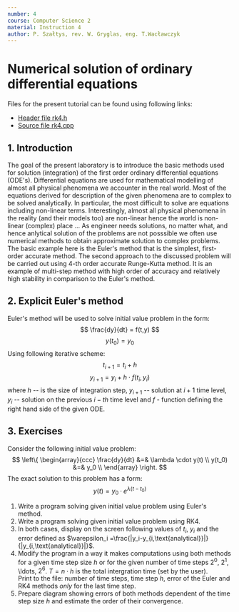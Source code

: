```yaml
---
number: 4
course: Computer Science 2
material: Instruction 4
author: P. Szałtys, rev. W. Gryglas, eng. T.Wacławczyk
---
```


# Numerical solution of ordinary differential equations
Files for the present tutorial can be found using following links:

 - [Header file rk4.h](http://ccfd.github.io/courses/code/info2/rk4.h)
 - [Source file rk4.cpp](http://ccfd.github.io/courses/code/info2/rk4.cpp)

## 1. Introduction
The goal of the present laboratory is to introduce the basic methods
used for solution (integration) of the first order ordinary differential 
equations (ODE's).
Differential equations are used for mathematical modelling of almost all
physical phenomena we accounter in the real world.
Most of the equations derived for description of the given phenomena are
to complex to be solved analytically. In particular, the most difficult to
solve are equations including non-linear terms. Interestingly, almost
all physical phenomena in the reality (and their models too) are non-linear
hence the world is non-linear (complex) place ...
As engineer needs solutions, no matter what, and hence anlytical solution
of the problems are not posssible we often use numerical methods to obtain
approximate solution to complex problems.
The basic example here is the Euler's method that is the simplest, first-order
accurate method. The second approach to the discussed problem
will be carried out using 4-th order accurate Runge-Kutta method.
It is an example of multi-step method with high order of accuracy 
and relatively high stability in comparison to the Euler's method.




## 2. Explicit Euler's method
Euler's method will be used to solve initial value problem in the form:
$$ \frac{dy}{dt} = f(t,y) $$
$$ y(t_0) = y_0 $$
Using following iterative scheme:
$$ t_{i+1} = t_{i} + h $$
$$ y_{i+1} = y_i + h \cdot f(t_i , y_i ) $$
where $h$ -- is the size of integration step, $y_{i+1}$ -- solution at $i+1$ time level, $y_i$ -- solution on the previous $i-th$ time level and $f$ - function defining the right hand side of the given ODE.

## 3. Exercises
Consider the following initial value problem:
$$
\left\{
\begin{array}{ccc}
\frac{dy}{dt} &=& \lambda \cdot y(t) \\
y(t_0) &=& y_0 \\
\end{array}
\right.
$$
The exact solution to this problem has a form:
$$ y(t) = y_0 · e^{\lambda(t-t_0)} $$

1. Write a program solving given initial value problem using Euler's method.
2. Write a program solving given initial value problem using RK4.
3. In both cases, display on the screen following values of $t_i$, $y_i$ and the error defined as $\varepsilon_i =\frac{|y_i-y_{i,\text{analytical}}|}{|y_{i,\text{analytical}}|}$.
4. Modify the program in a way it makes computations using both methods for a given time step size $h$ or for the given number of time steps $2^0$, $2^1$, \ldots, $2^6$. $T=n\cdot h$ is the total intergration time (set by the user).  
Print to the file: number of time steps, time step $h$, error of the Euler and RK4 methods
*only* for the last time step.
5. Prepare diagram showing errors of both methods dependent of the time step size $h$  and estimate the order of their convergence.


